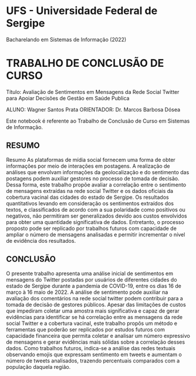 
# UFS - Universidade Federal de Sergipe
Bacharelando em Sistemas de Informação (2022)

# TRABALHO DE CONCLUSÃO DE CURSO
Título: Avaliação de Sentimentos em Mensagens da Rede Social Twitter para Apoiar Decisões de Gestão em Saúde Publica

ALUNO: Wagner Santos Prata
ORIENTADOR: Dr. Marcos Barbosa Dósea

Este notebook é referente ao Trabalho de Conclusão de Curso em Sistemas de Informação.

## RESUMO
Resumo
As plataformas de mídia social fornecem uma forma de obter informações por meio de interações em postagens. A realização de análises que envolvam informações da geolocalização e do sentimento das postagens podem auxiliar gestores no processo de tomada de decisão. Dessa forma, este trabalho propõe avaliar a correlação entre o sentimento de mensagens extraídas na rede social Twitter e os dados oficiais da cobertura vacinal das cidades do estado de Sergipe. Os resultados quantitativos levando em consideração os sentimentos extraídos dos textos, e classificados de acordo com a sua polaridade como positivos ou negativos, não permitiram ser generalizados devido aos custos envolvidos para obter uma quantidade significativa de dados. Entretanto, o processo proposto pode ser replicado por trabalhos futuros com capacidade de ampliar o número de mensagens analisadas e permitir incrementar o nível de evidência dos resultados.

## CONCLUSÃO
O presente trabalho apresenta uma análise inicial de sentimentos em mensagens do Twitter postadas por usuários de diferentes cidades do estado de Sergipe durante a
pandemia de COVID-19, entre os dias 16 de março à 16 maio de 2022. A análise de sentimento pode auxiliar na avaliação dos comentários na rede social
twitter podem contribuir para a tomada de decisão de gestores públicos. Apesar das limitações de custos que impediram coletar uma amostra mais significativa e capaz de
gerar evidências para identificar se há correlação entre as mensagens da rede social Twitter e a cobertura vacinal, este trabalho propôs um método e ferramentas que poderão ser replicados por estudos futuros com capacidade financeira que permita coletar e analisar um número expressivo de mensagens e gerar evidências mais sólidas sobre a correlação desses dados.
Como trabalhos futuros, indica-se a análise das redes textuais observando emojis que expressam sentimento em tweets e aumentam o número de tweets analisados, trazendo
percentuais comparados com a população daquela região.
